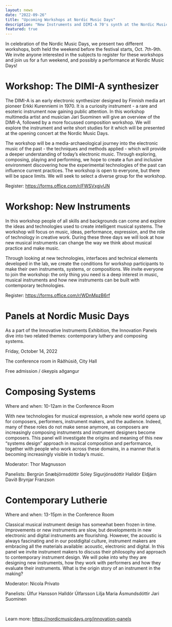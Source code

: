 ```yaml
---
layout: news
date: "2022-09-26"
title: "Upcoming Workshops at Nordic Music Days"
description: "New Instruments and DIMI-A 70's synth at the Nordic Music Days"
featured: true
---
```


<script>
import CaptionedImage from "../../components/Images/CaptionedImage.svelte"
</script>

In celebration of the Nordic Music Days, we present two different workshops, both held the weekend before the festival starts, Oct. 7th-9th. We invite anyone interested in the subjects to register for these workshops and join us for a fun weekend, and possibly a performance at Nordic Music Days!

<CaptionedImage
src="news/dimi.webp"
alt="A gray scale photograph of a person playing an old instrument"
caption="The DIMI-A Synthesizer"/>

# Workshop: The DIMI-A synthesizer

The DIMI-A is an early electronic synthesizer designed by Finnish media art pioneer Erkki Kurenniemi in 1970. It is a curiosity instrument - a rare and esoteric instrument now gaining public attention. In this workshop multimedia artist and musician Jari Suominen will give an overview of the DIMI-A, followed by a more focussed composition workshop. We will explore the instrument and write short studies for it which will be presented at the opening concert at the Nordic Music Days. 

The workshop will be a media-archaeological journey into the electronic music of the past - the techniques and methods applied - which will provide a deeper understanding of today’s electronic music. Through exploring, composing, playing and performing, we hope to create a fun and inclusive environment discovering how the experimental technologies of the past can influence current practices. The workshop is open to everyone, but there will be space limits. We will seek to select a diverse group for the workshop.

Register: https://forms.office.com/r/FWSVxgjvUN
<br />

<CaptionedImage
src="news/new-instruments-workshop.jpg"
alt="Many different types of instruments and instrumental parts, both acoustic and electronic, placed on a yellow surface."
caption="Be one of the first Organilib users at the New Instruments workshop"/>

# Workshop: New Instruments

In this workshop people of all skills and backgrounds can come and explore the ideas and technologies used to create intelligent musical systems. The workshop will focus on music, ideas, performance, expression, and the role of technology in creative work. During these three days we will look at how new musical instruments can change the way we think about musical practice and make music. 

Through looking at new technologies, interfaces and technical elements developed in the lab, we create the conditions for workshop participants to make their own instruments, systems, or compositions. We invite everyone to join the workshop: the only thing you need is a deep interest in music, musical instruments and how new instruments can be built with contemporary technologies. 

Register: https://forms.office.com/r/WDnMpzB6rf
<br />

# Panels at Nordic Music Days

As a part of the Innovative Instruments Exhibition, the Innovation Panels dive into two related themes: contemporary luthery and composing systems. 

Friday, October 14, 2022 <p/>
The conference room in Ráðhúsið, City Hall<p/>
Free admission / ókeypis aðgangur<p/>

# Composing Systems 

Where and when: 10-12am in the Conference Room

With new technologies for musical expression, a whole new world opens up for composers, performers, instrument makers, and the audience. Indeed, many of these roles do not make sense anymore, as composers are increasingly composing instruments and instrument designers become composers. This panel will investigate the origins and meaning of this new “systems design” approach in musical composition and performance, together with people who work across these domains, in a manner that is becoming increasingly visible in today’s music.

Moderator: 
Thor Magnusson

Panelists:
Bergrún Snæbjörnsdóttir
Sóley Sigurjónsdóttir
Halldór Eldjárn
Davíð Brynjar Franzson

# Contemporary Lutherie

Where and when: 13-15pm in the Conference Room

Classical musical instrument design has somewhat been frozen in time. Improvements or new instruments are slow, but developments in new electronic and digital instruments are flourishing. However, the acoustic is always fascinating and in our postdigital culture, instrument makers are embracing all the materials available: acoustic, electronic and digital. In this panel we invite instrument makers to discuss their philosophy and approach to contemporary instrument design. We will poke into why they are designing new instruments, how they work with performers and how they evaluate their instruments. What is the origin story of an instrument in the making?

Moderator: 
Nicola Privato

Panelists:
Úlfur Hansson
Halldór Úlfarsson
Lilja Maria Ásmundsdóttir
Jari Suominen

<br />

Learn more: 
https://nordicmusicdays.org/innovation-panels
